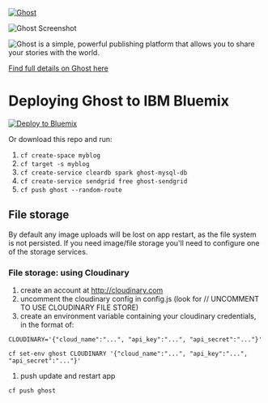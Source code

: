 <a href="https://github.com/TryGhost/Ghost"><img src="https://cloud.githubusercontent.com/assets/120485/6622822/c4c639fe-c8e7-11e4-9e64-5bec06c8b4c3.png" alt="Ghost" /></a>

![Ghost Screenshot](https://cloud.githubusercontent.com/assets/120485/6626466/6dae46b2-c8ff-11e4-8c7c-8dd63b215f7b.jpg)

![Ghost is a simple, powerful publishing platform that allows you to share your stories with the world.](https://cloud.githubusercontent.com/assets/120485/6626501/b2bb072c-c8ff-11e4-8e1a-2e78e68fd5c3.png)

[Find full details on Ghost here](https://github.com/tryghost/Ghost)


# Deploying Ghost to IBM Bluemix


[![Deploy to Bluemix](https://bluemix.net/deploy/button.png)](https://bluemix.net/deploy?repository=https://github.com/darcy202/bluemix-ghost)


Or download this repo and run:

1. `cf create-space myblog`
1. `cf target -s myblog`
1. `cf create-service cleardb spark ghost-mysql-db`
1. `cf create-service sendgrid free ghost-sendgrid`
1. `cf push ghost --random-route`


## File storage

By default any image uploads will be lost on app restart, as the file system is not persisted. If you need image/file storage you'll need to configure one of the storage services.

### File storage: using Cloudinary

1. create an account at http://cloudinary.com
1. uncomment the cloudinary config in config.js (look for // UNCOMMENT TO USE CLOUDINARY FILE STORE)
1. create an environment variable containing your cloudinary credentials, in the format of:

`CLOUDINARY='{"cloud_name":"...", "api_key":"...", "api_secret":"..."}'`

`cf set-env ghost CLOUDINARY '{"cloud_name":"...", "api_key":"...", "api_secret":"..."}'`

1. push update and restart app

`cf push ghost`